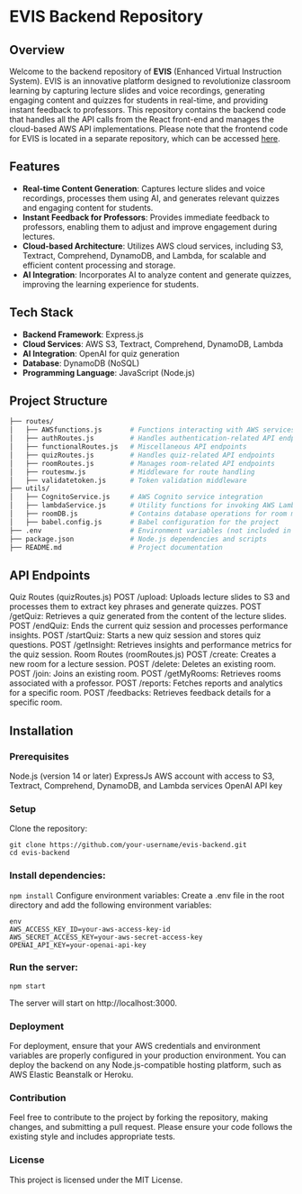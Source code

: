 # EVIS Backend Repository

## Overview

Welcome to the backend repository of **EVIS** (Enhanced Virtual Instruction System). EVIS is an innovative platform designed to revolutionize classroom learning by capturing lecture slides and voice recordings, generating engaging content and quizzes for students in real-time, and providing instant feedback to professors. This repository contains the backend code that handles all the API calls from the React front-end and manages the cloud-based AWS API implementations.
Please note that the frontend code for EVIS is located in a separate repository, which can be accessed [here](https://github.com/ashwantmanikoth/EVIS-AI-EdTech-React).

## Features

- **Real-time Content Generation**: Captures lecture slides and voice recordings, processes them using AI, and generates relevant quizzes and engaging content for students.
- **Instant Feedback for Professors**: Provides immediate feedback to professors, enabling them to adjust and improve engagement during lectures.
- **Cloud-based Architecture**: Utilizes AWS cloud services, including S3, Textract, Comprehend, DynamoDB, and Lambda, for scalable and efficient content processing and storage.
- **AI Integration**: Incorporates AI to analyze content and generate quizzes, improving the learning experience for students.

## Tech Stack

- **Backend Framework**: Express.js
- **Cloud Services**: AWS S3, Textract, Comprehend, DynamoDB, Lambda
- **AI Integration**: OpenAI for quiz generation
- **Database**: DynamoDB (NoSQL)
- **Programming Language**: JavaScript (Node.js)

## Project Structure

```bash
├── routes/
│   ├── AWSfunctions.js       # Functions interacting with AWS services
│   ├── authRoutes.js         # Handles authentication-related API endpoints
│   ├── functionalRoutes.js   # Miscellaneous API endpoints
│   ├── quizRoutes.js         # Handles quiz-related API endpoints
│   ├── roomRoutes.js         # Manages room-related API endpoints
│   ├── routesmw.js           # Middleware for route handling
│   ├── validatetoken.js      # Token validation middleware
├── utils/
│   ├── CognitoService.js     # AWS Cognito service integration
│   ├── lambdaService.js      # Utility functions for invoking AWS Lambda functions
│   ├── roomDB.js             # Contains database operations for room management
│   ├── babel.config.js       # Babel configuration for the project
├── .env                      # Environment variables (not included in the repo)
├── package.json              # Node.js dependencies and scripts
├── README.md                 # Project documentation
```

##  API Endpoints
Quiz Routes (quizRoutes.js)
POST /upload: Uploads lecture slides to S3 and processes them to extract key phrases and generate quizzes.
POST /getQuiz: Retrieves a quiz generated from the content of the lecture slides.
POST /endQuiz: Ends the current quiz session and processes performance insights.
POST /startQuiz: Starts a new quiz session and stores quiz questions.
POST /getInsight: Retrieves insights and performance metrics for the quiz session.
Room Routes (roomRoutes.js)
POST /create: Creates a new room for a lecture session.
POST /delete: Deletes an existing room.
POST /join: Joins an existing room.
POST /getMyRooms: Retrieves rooms associated with a professor.
POST /reports: Fetches reports and analytics for a specific room.
POST /feedbacks: Retrieves feedback details for a specific room.

## Installation

### Prerequisites
Node.js (version 14 or later)
ExpressJs
AWS account with access to S3, Textract, Comprehend, DynamoDB, and Lambda services
OpenAI API key

### Setup
Clone the repository:
```
git clone https://github.com/your-username/evis-backend.git
cd evis-backend
```

### Install dependencies:
```npm install```
Configure environment variables:
Create a .env file in the root directory and add the following environment variables:
```
env
AWS_ACCESS_KEY_ID=your-aws-access-key-id
AWS_SECRET_ACCESS_KEY=your-aws-secret-access-key
OPENAI_API_KEY=your-openai-api-key
```

### Run the server:
```
npm start
```
The server will start on http://localhost:3000.

### Deployment
For deployment, ensure that your AWS credentials and environment variables are properly configured in your production environment. You can deploy the backend on any Node.js-compatible hosting platform, such as AWS Elastic Beanstalk or Heroku.

### Contribution
Feel free to contribute to the project by forking the repository, making changes, and submitting a pull request. Please ensure your code follows the existing style and includes appropriate tests.

### License
This project is licensed under the MIT License.
